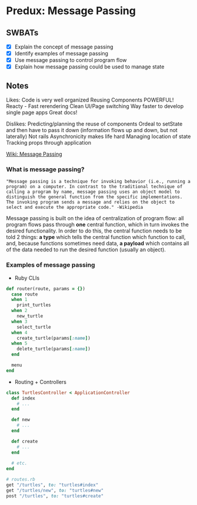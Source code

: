 # Predux: Message Passing

## SWBATs
- [x] Explain the concept of message passing
- [x] Identify examples of message passing
- [x] Use message passing to control program flow
- [x] Explain how message passing could be used to manage state

## Notes

Likes:
Code is very well organized
Reusing Components
POWERFUL!
Reacty - Fast rerendering
Clean UI/Page switching
Way faster to develop single page apps
Great docs!

Dislikes:
Predicting/planning the reuse of components
Ordeal to setState and then have to pass it down (information flows up and down, but not laterally)
Not rails
Asynchronicity makes life hard
Managing location of state
Tracking props through application


[Wiki: Message Passing](https://en.wikipedia.org/wiki/Message_passing)



### What is message passing?

```
"Message passing is a technique for invoking behavior (i.e., running a program) on a computer. In contrast to the traditional technique of calling a program by name, message passing uses an object model to distinguish the general function from the specific implementations. The invoking program sends a message and relies on the object to select and execute the appropriate code." -Wikipedia
```

Message passing is built on the idea of centralization of program flow: all program flows pass through **one** central function, which in turn invokes the desired functionality. In order to do this, the central function needs to be told 2 things: **a type** which tells the central function which function to call, and, because functions sometimes need data, **a payload** which contains all of the data needed to run the desired function (usually an object).

### Examples of message passing

- Ruby CLIs
```rb
def router(route, params = {})
  case route
  when 1
    print_turtles
  when 2
    new_turtle
  when 3
    select_turtle
  when 4
    create_turtle(params[:name])
  when 5
    delete_turtle(params[:name])
  end

  menu
end

```
- Routing + Controllers
```rb
class TurtlesController < ApplicationController
  def index
    # ...
  end

  def new
    # ...
  end

  def create
    # ...
  end
  
  # etc.
end

# routes.rb
get "/turtles", to: "turtles#index"
get "/turtles/new", to: "turtles#new"
post "/turtles", to: "turtles#create"
```

